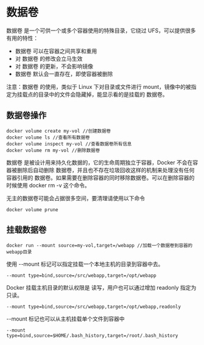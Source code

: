 # 数据卷
数据卷 是一个可供一个或多个容器使用的特殊目录，它绕过 UFS，可以提供很多有用的特性：

- 数据卷 可以在容器之间共享和重用
- 对 数据卷 的修改会立马生效
- 对 数据卷 的更新，不会影响镜像
- 数据卷 默认会一直存在，即使容器被删除

注意：数据卷 的使用，类似于 Linux 下对目录或文件进行 mount，镜像中的被指定为挂载点的目录中的文件会隐藏掉，能显示看的是挂载的 数据卷。

## 数据卷操作

    docker volume create my-vol //创建数据卷
    docker volume ls //查看所有数据卷
    docker volume inspect my-vol //查看数据卷所有信息
    docker volume rm my-vol //删除数据卷

数据卷 是被设计用来持久化数据的，它的生命周期独立于容器，Docker 不会在容器被删除后自动删除 数据卷，并且也不存在垃圾回收这样的机制来处理没有任何容器引用的 数据卷。如果需要在删除容器的同时移除数据卷。可以在删除容器的时候使用 docker rm -v 这个命令。

无主的数据卷可能会占据很多空间，要清理请使用以下命令

    docker volume prune

## 挂载数据卷

    docker run --mount source=my-vol,target=/webapp //加载一个数据卷到容器的webapp目录

使用 --mount 标记可以指定挂载一个本地主机的目录到容器中去。

    --mount type=bind,source=/src/webapp,target=/opt/webapp

Docker 挂载主机目录的默认权限是 读写，用户也可以通过增加 readonly 指定为 只读。

    --mount type=bind,source=/src/webapp,target=/opt/webapp,readonly

--mount 标记也可以从主机挂载单个文件到容器中

    --mount type=bind,source=$HOME/.bash_history,target=/root/.bash_history


